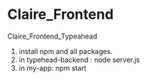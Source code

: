 # Claire_Frontend
Claire_Frontend_Typeahead


1. install npm and all packages.
2. in typehead-backend : node server.js
3. in my-app: npm start